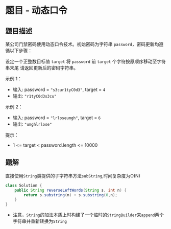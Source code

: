 # 题目 - 动态口令

## 题目描述

某公司门禁密码使用动态口令技术。初始密码为字符串 `password`，密码更新均遵循以下步骤：

设定一个正整数目标值 `target`
将 `password` 前 `target` 个字符按原顺序移动至字符串末尾
请返回更新后的密码字符串。


示例 1：

* 输入: password = `"s3cur1tyC0d3"`, target = `4`
* 输出: `"r1tyC0d3s3cu"`

示例 2：

* 输入: password = `"lrloseumgh"`, target = `6`
* 输出: `"umghlrlose"`


提示：

* 1 <= target < password.length <= 10000

## 题解

直接使用`String`类提供的子字符串方法`subString`,时间复杂度为O(N)

```java
class Solution {
    public String reverseLeftWords(String s, int n) {
        return s.substring(n) + s.substring(0,n);
    } 
}
```
* 注意，`String`的加法本质上时构建了一个临时的`StringBuilder`来`append`两个字符串并重新转换为`String`